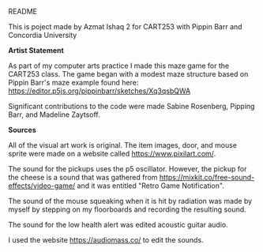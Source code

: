 README

This is poject made by Azmat Ishaq 2 for CART253 with Pippin Barr and Concordia University


**Artist Statement**

As part of my computer arts practice I made this maze game for the CART253 class. The game began with a modest maze structure based on Pippin Barr's maze example found here: https://editor.p5js.org/pippinbarr/sketches/Xq3qsbQWA


Significant contributions to the code were made Sabine Rosenberg, Pipping Barr, and Madeline Zaytsoff. 

**Sources**

All of the visual art work is original. The item images, door, and mouse sprite were made on a website called https://www.pixilart.com/.

The sound for the pickups uses the p5 oscillator. However, the pickup for the cheese is a sound that was gathered from https://mixkit.co/free-sound-effects/video-game/ and it was entitled "Retro Game Notification".

The sound of the mouse squeaking when it is hit by radiation was made by myself by stepping on my floorboards and recording the resulting sound.

The sound for the low health alert was edited acoustic guitar audio.

I used the website https://audiomass.co/ to edit the sounds.